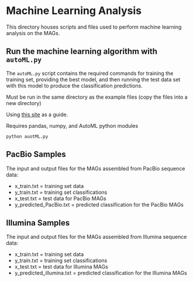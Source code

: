 # Machine Learning Analysis

This directory houses scripts and files used to perform machine learning analysis on the MAGs.

## Run the machine learning algorithm with `autoML.py`
The `autoML.py` script contains the required commands for training the training set, providing the best model, and then running the test data set with this model to produce the classification predictions.

Must be run in the same directory as the example files (copy the files into a new directory)

Using [this site](https://www.freecodecamp.org/news/classification-with-python-automl/) as a guide.

Requires pandas, numpy, and AutoML python modules

`python auotML.py`

## PacBio Samples
The input and output files for the MAGs assembled from PacBio sequence data:

 - x_train.txt = training set data
 - y_train.txt = training set classifications
 - x_test.txt = test data for PacBio MAGs
 - y_predicted_PacBio.txt = predicted classification for the PacBio MAGs

## Illumina Samples
The input and output files for the MAGs assembled from Illumina sequence data:

 - x_train.txt = training set data
 - y_train.txt = training set classifications
 - x_test.txt = test data for Illumina MAGs
 - y_predicted_illumina.txt = predicted classification for the Illumina MAGs
